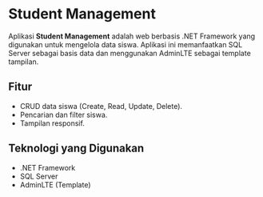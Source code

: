 # Student Management

Aplikasi **Student Management** adalah web berbasis .NET Framework yang digunakan untuk mengelola data siswa. Aplikasi ini memanfaatkan SQL Server sebagai basis data dan menggunakan AdminLTE sebagai template tampilan.

## Fitur

- CRUD data siswa (Create, Read, Update, Delete).
- Pencarian dan filter siswa.
- Tampilan responsif.

## Teknologi yang Digunakan

- .NET Framework
- SQL Server
- AdminLTE (Template)
